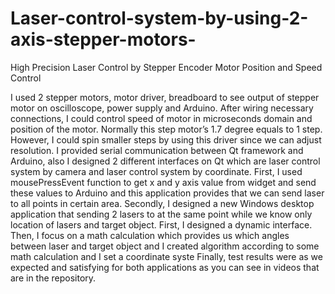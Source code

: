 # Laser-control-system-by-using-2-axis-stepper-motors-
High Precision Laser Control by Stepper Encoder Motor Position and Speed Control

I used 2 stepper motors, motor driver, breadboard to see output of stepper motor on oscilloscope, power supply and Arduino. After wiring necessary connections, I could control speed of motor in microseconds domain and position of the motor. Normally this step motor’s 1.7 degree equals to 1 step. However, I could spin smaller steps by using this driver since we can adjust resolution. I provided serial communication between Qt framework and Arduino, also I designed 2 different interfaces on Qt which are laser control system by camera and laser control system by coordinate. First, I used mousePressEvent function to get x and y axis value from widget and send these values to Arduino and this application provides that we can send laser to all points in certain area. Secondly, I designed a new Windows desktop application that sending 2 lasers to at the same point while we know only location of lasers and target object. First, I designed a dynamic interface. Then, I focus on a math calculation which provides us which angles between laser and target object and I created algorithm according to some math calculation and I set a coordinate syste Finally, test results were as we expected and satisfying for both applications as you can see in videos that are in the repository.
